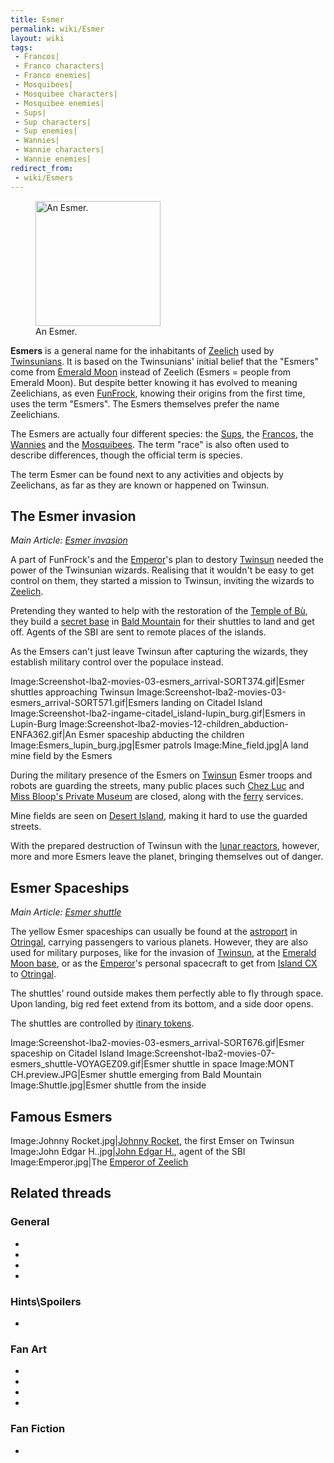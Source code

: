 ```yaml
---
title: Esmer
permalink: wiki/Esmer
layout: wiki
tags:
 - Francos| 
 - Franco characters| 
 - Franco enemies| 
 - Mosquibees| 
 - Mosquibee characters| 
 - Mosquibee enemies| 
 - Sups| 
 - Sup characters| 
 - Sup enemies| 
 - Wannies| 
 - Wannie characters| 
 - Wannie enemies| 
redirect_from:
 - wiki/Esmers
---
```


<figure>
<img src="Screenshot-lba2-movies-03-esmers_arrival-SORT800.gif"
title="An Esmer." width="200" />
<figcaption>An Esmer.</figcaption>
</figure>

**Esmers** is a general name for the inhabitants of
[Zeelich](Zeelich "wikilink") used by [Twinsunians](Twinsun "wikilink").
It is based on the Twinsunians' initial belief that the "Esmers" come
from [Emerald Moon](Emerald_Moon "wikilink") instead of Zeelich (Esmers
= people from Emerald Moon). But despite better knowing it has evolved
to meaning Zeelichians, as even [FunFrock](FunFrock "wikilink"), knowing
their origins from the first time, uses the term "Esmers". The Esmers
themselves prefer the name Zeelichians.

The Esmers are actually four different species: the
[Sups](Sup "wikilink"), the [Francos](Franco "wikilink"), the
[Wannies](Wannie "wikilink") and the [Mosquibees](Mosquibee "wikilink").
The term "race" is also often used to describe differences, though the
official term is species.

The term Esmer can be found next to any activities and objects by
Zeelichans, as far as they are known or happened on Twinsun.

## The Esmer invasion

  
*Main Article: [Esmer invasion](Esmer_invasion "wikilink")*

A part of FunFrock's and the [Emperor](Emperor "wikilink")'s plan to
destory [Twinsun](Twinsun "wikilink") needed the power of the Twinsunian
wizards. Realising that it wouldn't be easy to get control on them, they
started a mission to Twinsun, inviting the wizards to
[Zeelich](Zeelich "wikilink").

Pretending they wanted to help with the restoration of the [Temple of
Bù](Temple_of_Bù "wikilink"), they build a [secret
base](Esmer_base "wikilink") in [Bald
Mountain](Bald_Mountain "wikilink") for their shuttles to land and get
off. Agents of the SBI are sent to remote places of the islands.

As the Emsers can't just leave Twinsun after capturing the wizards, they
establish military control over the populace instead.

Image:Screenshot-lba2-movies-03-esmers_arrival-SORT374.gif\|Esmer
shuttles approaching Twinsun
Image:Screenshot-lba2-movies-03-esmers_arrival-SORT571.gif\|Esmers
landing on Citadel Island
Image:Screenshot-lba2-ingame-citadel_island-lupin_burg.gif\|Esmers in
Lupin-Burg
Image:Screenshot-lba2-movies-12-children_abduction-ENFA362.gif\|An Esmer
spaceship abducting the children Image:Esmers_lupin_burg.jpg\|Esmer
patrols Image:Mine_field.jpg\|A land mine field by the Esmers

During the military presence of the Esmers on
[Twinsun](Twinsun "wikilink") Esmer troops and robots are guarding the
streets, many public places such [Chez Luc](Chez_Luc "wikilink") and
[Miss Bloop's Private Museum](Miss_Bloop's_Private_Museum "wikilink")
are closed, along with the [ferry](ferry "wikilink") services.

Mine fields are seen on [Desert Island](Desert_Island "wikilink"),
making it hard to use the guarded streets.

With the prepared destruction of Twinsun with the [lunar
reactors](Emerald_Moon_base "wikilink"), however, more and more Esmers
leave the planet, bringing themselves out of danger.

## Esmer Spaceships

  
*Main Article: [Esmer shuttle](Esmer_shuttle "wikilink")*

The yellow Esmer spaceships can usually be found at the
[astroport](astroport "wikilink") in [Otringal](Otringal "wikilink"),
carrying passengers to various planets. However, they are also used for
military purposes, like for the invasion of
[Twinsun](Twinsun "wikilink"), at the [Emerald Moon
base](Emerald_Moon_base "wikilink"), or as the
[Emperor](Emperor "wikilink")'s personal spacecraft to get from [Island
CX](Island_CX "wikilink") to [Otringal](Otringal "wikilink").

The shuttles' round outside makes them perfectly able to fly through
space. Upon landing, big red feet extend from its bottom, and a side
door opens.

The shuttles are controlled by [itinary
tokens](itinary_token "wikilink").

Image:Screenshot-lba2-movies-03-esmers_arrival-SORT676.gif\|Esmer
spaceship on Citadel Island
Image:Screenshot-lba2-movies-07-esmers_shuttle-VOYAGEZ09.gif\|Esmer
shuttle in space Image:MONT CH.preview.JPG\|Esmer shuttle emerging from
Bald Mountain Image:Shuttle.jpg\|Esmer shuttle from the inside

## Famous Esmers

Image:Johnny Rocket.jpg\|[Johnny Rocket](Johnny_Rocket "wikilink"), the
first Emser on Twinsun Image:John Edgar H..jpg\|[John Edgar
H.](John_Edgar_H. "wikilink"), agent of the SBI Image:Emperor.jpg\|The
[Emperor of Zeelich](Emperor_of_Zeelich "wikilink")

## Related threads

### General

- 

- 

- 

- 

### Hints\Spoilers

- 

### Fan Art

- 

- 

- 

- 

### Fan Fiction

- 
